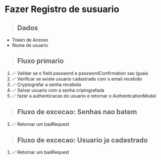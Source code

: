 # Fazer Registro de susuario

> ## Dados
* Token de Acesso
* Nome de usuario

> ## Fluxo primario
1. ✅ Validar se o field password e passwordConfirmation sao iguais
2. ✅ Verificar se existe usuario cadastrado com o email recebido
3. ✅ Cryptografar a senha recebida
4. ✅ Salvar usuario com a senha criptografada
5. ✅ fazer a authenticacao do usuario e retornar o AuthenticationModel

>## Fluxo de excecao: Senhas nao batem
1. ✅ Retornar um badRequest

>## Fluxo de excecao: Usuario ja cadastrado
1. ✅ Retornar um badRequest
